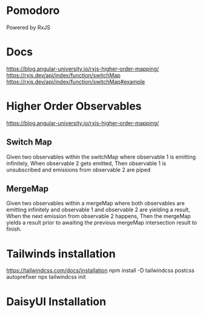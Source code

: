# Pomodoro 
Powered by RxJS

# Docs
https://blog.angular-university.io/rxjs-higher-order-mapping/
https://rxjs.dev/api/index/function/switchMap
https://rxjs.dev/api/index/function/switchMap#example

# Higher Order Observables
https://blog.angular-university.io/rxjs-higher-order-mapping/
## Switch Map
Given two observables within the switchMap where observable 1 is emitting infinitely, When observable 2 gets emitted, Then observable 1 is unsubscribed and emissions from observable 2 are piped 

## MergeMap
Given two observables within a mergeMap where both observables are emitting infinitely and observable 1 and observable 2 are yielding a result, When the next emission from observable 2 happens, Then the mergeMap yields a result prior to awaiting the previous mergeMap intersection result to finish. 

# Tailwinds installation
https://tailwindcss.com/docs/installation
npm install -D tailwindcss postcss autoprefixer
npx tailwindcss init

# DaisyUI Installation

